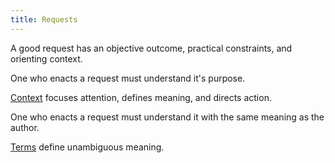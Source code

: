 ```yaml
---
title: Requests
---
```


A good request has an objective outcome, practical constraints, and orienting context.

One who enacts a request must understand it's purpose.

[Context](./context/) focuses attention, defines meaning, and directs action.

One who enacts a request must understand it with the same meaning as the author.

[Terms](./terms/) define unambiguous meaning.